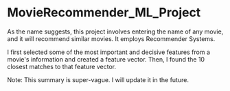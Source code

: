 # MovieRecommender_ML_Project

As the name suggests, this project involves entering the name of any movie, and it will recommend similar movies. It employs Recommender Systems. 

I first selected some of the most important and decisive features from a movie's information and created a feature vector. Then, I found the 10 closest matches to that feature vector. 

Note: This summary is super-vague. I will update it in the future.
